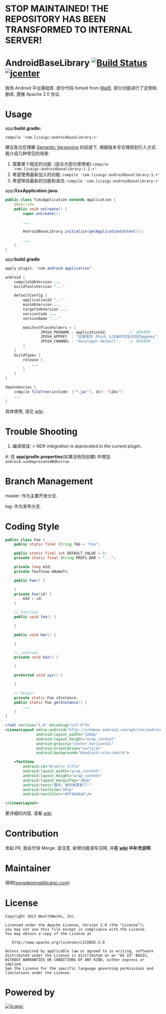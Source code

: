 # STOP MAINTAINED! THE REPOSITORY HAS BEEN TRANSFORMED TO INTERNAL SERVER!

# AndroidBaseLibrary [![Build Status](https://travis-ci.org/wealthworks/AndroidBaseLibrary.svg?branch=master)](https://travis-ci.org/wealthworks/AndroidBaseLibrary) [![jcenter](https://raw.githubusercontent.com/wealthworks/AndroidBaseLibrary/master/doc/jcenter.png)](https://bintray.com/licaigc/maven/androidbaselibrary)
我场 Android 平台基础库. 部分代码 forked from [WallE](https://github.com/walfud/WallE). 部分功能进行了定制和删改. 遵循 Apache 2.0 协议.

# Usage

app/**build.gradle:**

`compile 'com.licaigc:androidbaselibrary:+'`

建议各位在理解 [Semantic Versioning](http://semver.org/) 的前提下, 根据版本号合理规划引入方式. 我介绍几种常见的场景:

1. 需要某个稳定的功能: (适合大部分使用者)
`compile 'com.licaigc:androidbaselibrary:1.2.+'`
2. 希望使用最新加入的功能:
`compile 'com.licaigc:androidbaselibrary:1.+'`
3. 希望体验最新的功能和语法:
`compile 'com.licaigc:androidbaselibrary:+'`

app/**XxxApplication.java:**

```java
public class TimiApplication extends Application {
    @Override
    public void onCreate() {
        super.onCreate();

        ...

        AndroidBaseLibrary.initialize(getApplicationContext());

        ...
    }
}
```

app/**build.gradle**

```java
apply plugin: 'com.android.application'

android {
    compileSdkVersion ...
    buildToolsVersion "..."

    defaultConfig {
        applicationId "..."
        minSdkVersion ...
        targetSdkVersion ...
        versionCode ...
        versionName "..."

        manifestPlaceholders = [
                JPUSH_PKGNAME : applicationId,          // 保持原样
                JPUSH_APPKEY  : "这里填写 JPush 上注册的包名对应的appkey",
                JPUSH_CHANNEL : "developer-default",    // 保持原样
        ]
    }
    buildTypes {
        release {
            ...
        }
    }
}

dependencies {
    compile fileTree(include: ['*.jar'], dir: 'libs')
    ...
}
```

具体使用, 请见 [wiki](https://github.com/wealthworks/AndroidBaseLibrary/wiki).

# Trouble Shooting
1. 编译错误: _> NDK integration is deprecated in the current plugin.._

  A: 在 **app/gradle.properties**(如果没有则创建) 中增加 `android.useDeprecatedNdk=true`

# Branch Management
master: 作为主要开发分支.

tag: 作为发布分支.

# Coding Style
```java
public class Foo {
    public static final String TAG = "Foo";

    public static final int DEFAULT_VALUE = 0;
    private static final String PREFS_BAR = "...";

    private long mId;
    private TextView mNameTv;

    public Foo() {

    }
    private Foo(id) {
        mId = id;
    }

    // Function
    public void foo() {

    }

    public void bar() {

    }

    // internal
    private void baz() {

    }

    protected void xyz() {

    }

    // Helper
    private static Foo sInstance;
    public static Foo getInstance() {
        ...
    }
}
```

```xml
<?xml version="1.0" encoding="utf-8"?>
<LinearLayout xmlns:android="http://schemas.android.com/apk/res/android"
              android:layout_width="320dp"
              android:layout_height="wrap_content"
              android:gravity="center_horizontal"
              android:orientation="vertical"
              android:background="@android:color/white">

    <TextView
        android:id="@+id/tv_title"
        android:layout_width="wrap_content"
        android:layout_height="wrap_content"
        android:layout_marginTop="30dp"
        android:text="骚年，是时候更新了~"
        android:textSize="20sp"
        android:textColor="#FF4A4A4A"/>

</LinearLayout>
```
更详细的内容, 请看 [wiki](https://github.com/wealthworks/AndroidBaseLibrary/wiki/编码规范).

# Contribution
发起 PR, 我会尽快 Merge.
请注意, 新增功能请写注释, 并**在 [wiki](https://github.com/wealthworks/AndroidBaseLibrary/wiki) 中补充说明**.

# Maintainer
得明(songdeming@licaigc.com)

License
=======
    Copyright 2013 WealthWorks, Inc.

    Licensed under the Apache License, Version 2.0 (the "License");
    you may not use this file except in compliance with the License.
    You may obtain a copy of the License at

       http://www.apache.org/licenses/LICENSE-2.0

    Unless required by applicable law or agreed to in writing, software
    distributed under the License is distributed on an "AS IS" BASIS,
    WITHOUT WARRANTIES OR CONDITIONS OF ANY KIND, either express or implied.
    See the License for the specific language governing permissions and
    limitations under the License.

# Powered by
[![licaigc](https://raw.githubusercontent.com/wealthworks/AndroidBaseLibrary/master/doc/licaigc.png)](http://www.talicai.com/)
